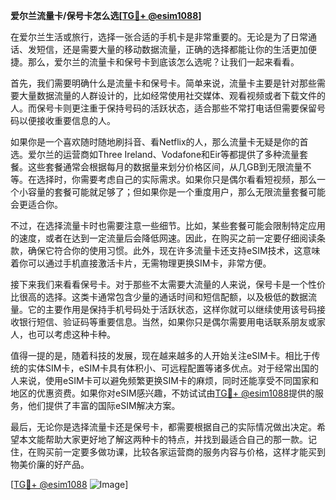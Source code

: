 **爱尔兰流量卡/保号卡怎么选[[TG💪+ @esim1088](https://t.me/s/esim1088)]**

在爱尔兰生活或旅行，选择一张合适的手机卡是非常重要的。无论是为了日常通话、发短信，还是需要大量的移动数据流量，正确的选择都能让你的生活更加便捷。那么，爱尔兰的流量卡和保号卡到底该怎么选呢？让我们一起来看看。

首先，我们需要明确什么是流量卡和保号卡。简单来说，流量卡主要是针对那些需要大量数据流量的人群设计的，比如经常使用社交媒体、观看视频或者下载文件的人。而保号卡则更注重于保持号码的活跃状态，适合那些不常打电话但需要保留号码以便接收重要信息的人。

如果你是一个喜欢随时随地刷抖音、看Netflix的人，那么流量卡无疑是你的首选。爱尔兰的运营商如Three Ireland、Vodafone和Eir等都提供了多种流量套餐。这些套餐通常会根据每月的数据量来划分价格区间，从几GB到无限流量不等。在选择时，你需要考虑自己的实际需求。如果你只是偶尔看看短视频，那么一个小容量的套餐可能就足够了；但如果你是一个重度用户，那么无限流量套餐可能会更适合你。

不过，在选择流量卡时也需要注意一些细节。比如，某些套餐可能会限制特定应用的速度，或者在达到一定流量后会降低网速。因此，在购买之前一定要仔细阅读条款，确保它符合你的使用习惯。此外，现在许多流量卡还支持eSIM技术，这意味着你可以通过手机直接激活卡片，无需物理更换SIM卡，非常方便。

接下来我们来看看保号卡。对于那些不太需要大流量的人来说，保号卡是一个性价比很高的选择。这类卡通常包含少量的通话时间和短信配额，以及极低的数据流量。它的主要作用是保持手机号码处于活跃状态，这样你就可以继续使用该号码接收银行短信、验证码等重要信息。当然，如果你只是偶尔需要用电话联系朋友或家人，也可以考虑这种卡种。

值得一提的是，随着科技的发展，现在越来越多的人开始关注eSIM卡。相比于传统的实体SIM卡，eSIM卡具有体积小、可远程配置等诸多优点。对于经常出国的人来说，使用eSIM卡可以避免频繁更换SIM卡的麻烦，同时还能享受不同国家和地区的优惠资费。如果你对eSIM感兴趣，不妨试试由[TG💪+ @esim1088](https://t.me/s/esim1088)提供的服务，他们提供了丰富的国际eSIM解决方案。

最后，无论你是选择流量卡还是保号卡，都需要根据自己的实际情况做出决定。希望本文能帮助大家更好地了解这两种卡的特点，并找到最适合自己的那一款。记住，在购买前一定要多做功课，比较各家运营商的服务内容与价格，这样才能买到物美价廉的好产品。

[[TG💪+ @esim1088](https://t.me/s/esim1088) ![Image](https://i.postimg.cc/4NQfJmqS/Snipaste-2025-05-13-00-14-12.png)]